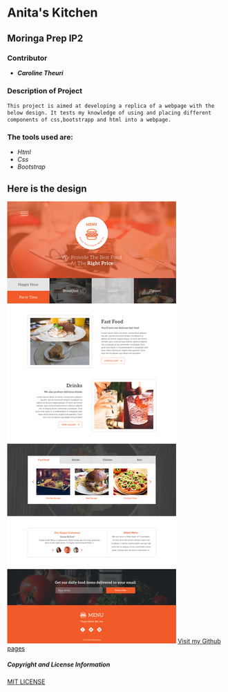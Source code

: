 # Anita's Kitchen

## Moringa Prep IP2

### Contributor
* **_Caroline Theuri_**
### Description of Project
    This project is aimed at developing a replica of a webpage with the below design. It tests my knowledge of using and placing different components of css,bootstrapp and html into a webpage.
### The tools used are:
* _Html_
* _Css_
* _Bootstrap_
## Here is the design
![Design](core.jpg)
[Visit my Github pages](https://caroltheuri.github.io/Anitaskitchen/)
##### Copyright and License Information
 [MIT LICENSE](license)
